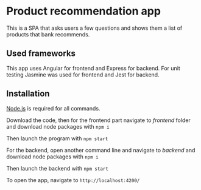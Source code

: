 # Product recommendation app

This is a SPA that asks users a few questions and shows them a list of products that bank recommends.

## Used frameworks

This app uses Angular for frontend and Express for backend. For unit testing Jasmine was used for frontend and Jest for backend.

## Installation

[Node.js](https://nodejs.org/en) is required for all commands.

Download the code, then for the frontend part navigate to _frontend_ folder and download node packages with `npm i`

Then launch the program with `npm start`

For the backend, open another command line and navigate to _backend_ and download node packages with `npm i`

Then launch the backend with `npm start`

To open the app, navigate to `http://localhost:4200/` 